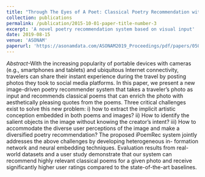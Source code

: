 ```yaml
---
title: "Through The Eyes of A Poet: Classical Poetry Recommendation with Visual Input on Social Media"
collection: publications
permalink: /publication/2015-10-01-paper-title-number-3
excerpt: 'A novel poetry recommendation system based on visual input'
date: 2019-08-15
venue: 'ASONAM'
paperurl: 'https://asonamdata.com/ASONAM2019_Proceedings/pdf/papers/050_0333_030.pdf'
---
```

_Abstract_-With the increasing popularity of portable devices with cameras (e.g., smartphones and tablets) and ubiquitous Internet connectivity, travelers can share their instant experience during the travel by posting photos they took to social media platforms. In this paper, we present a new image-driven poetry recommender system that takes a traveler’s photo as input and recommends classical poems that can enrich the photo with aesthetically pleasing quotes from the poems. Three critical challenges exist to solve this new problem: i) how to extract the implicit artistic conception embedded in both poems and images? ii) How to identify the salient objects in the image without knowing the creator’s intent? iii) How to accommodate the diverse user perceptions of the image and make a diversified poetry recommendation? The proposed iPoemRec system jointly addresses the above challenges by developing heterogeneous in- formation network and neural embedding techniques. Evaluation results from real-world datasets and a user study demonstrate that our system can recommend highly relevant classical poems for a given photo and receive significantly higher user ratings compared to the state-of-the-art baselines. 